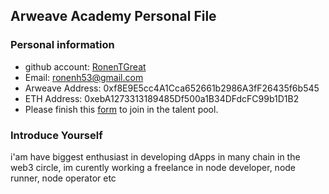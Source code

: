## Arweave Academy Personal File

### Personal information

- github account: [RonenTGreat](https://github.com/RonenTGreat)
- Email: ronenh53@gmail.com
- Arweave Address: 0xf8E9E5cc4A1Cca652661b2986A3fF26435f6b545
- ETH Address: 0xebA1273313189485Df500a1B34DFdcFC99b1D1B2
- Please finish this [form](https://docs.google.com/forms/d/e/1FAIpQLSfWA5fIIcBgmRppm3jNz5vmf9Mai_QMVil-2pO4r7YKn_Zhtw/viewform?usp=sf_link) to join in the talent pool.

### Introduce Yourself
 i'am have biggest enthusiast in developing dApps in many chain in the web3 circle, im curently working a freelance in node developer, node runner, node operator etc
